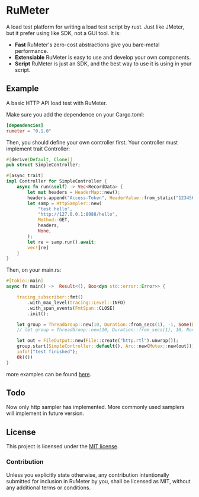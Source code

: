 # RuMeter

A load test platform for writing a load test script by rust. Just like JMeter, but it prefer using like SDK, not a GUI tool. It is:
* **Fast** RuMeter's zero-cost abstractions give you bare-metal performance.
* **Extensiable** RuMeter is easy to use and develop your own components.
* **Script** RuMeter is just an SDK, and the best way to use it is using in your script.

## Example
A basic HTTP API load test with RuMeter.

Make sure you add the dependence on your Cargo.toml:
```toml
[dependencies]
rumeter = "0.1.0"
```

Then, you should define your own controller first. Your controller must implement trait Controller:
```rust
#[derive(Default, Clone)]
pub struct SimpleController;

#[async_trait]
impl Controller for SimpleController {
    async fn run(&self) -> Vec<RecordData> {
        let mut headers = HeaderMap::new();
        headers.append("Access-Token", HeaderValue::from_static("123456"));
        let samp = HttpSampler::new(
            "test hello",
            "http://127.0.0.1:8088/hello", 
            Method::GET, 
            headers,
            None,
        );
        let re = samp.run().await;
        vec![re]
    }
}
```

Then, on your main.rs:
```Rust
#[tokio::main]
async fn main() ->  Result<(), Box<dyn std::error::Error>> {

    tracing_subscriber::fmt()
        .with_max_level(tracing::Level::INFO)
        .with_span_events(FmtSpan::CLOSE)
        .init();

    let group = ThreadGroup::new(10, Duration::from_secs(1), -1, Some(Duration::from_secs(300)));
    // let group = ThreadGroup::new(10, Duration::from_secs(1), 10, None);

    let out = FileOutput::new(File::create("http.rtl").unwrap());
    group.start(SimpleController::default(), Arc::new(Mutex::new(out))).await;
    info!("test finished");
    Ok(())
}
```

more examples can be found [here][examples].

[examples]: https://github.com/jimmyseraph/rumeter/tree/main/examples

## Todo
Now only http sampler has implemented. More commonly used samplers will implement in future version.

## License

This project is licensed under the [MIT license].

[MIT license]: https://github.com/jimmyseraph/rumeter/blob/main/LICENCE

### Contribution

Unless you explicitly state otherwise, any contribution intentionally submitted for inclusion in RuMeter by you, shall be licensed as MIT, without any additional terms or conditions.